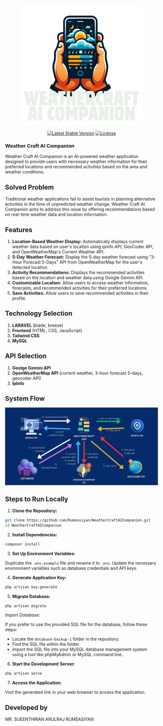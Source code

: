 <p align="center"><a href="#"><img src="/public/img/logo.png" width="400" alt="Weather Craft AI Companion Logo"></a></p>

<p align="center">
<a href="https://packagist.org/packages/laravel/framework"><img src="https://img.shields.io/packagist/v/laravel/framework" alt="Latest Stable Version"></a>
<a href="https://packagist.org/packages/laravel/framework"><img src="https://img.shields.io/packagist/l/laravel/framework" alt="License"></a>
</p>

### Weather Craft AI Companion

Weather Craft AI Companion is an AI-powered weather application designed to provide users with necessary weather information for their preferred locations and recommended activities based on the area and weather conditions.

## Solved Problem

Traditional weather applications fail to assist tourists in planning alternative activities in the time of unpredicted weather change. Weather Craft AI Companion aims to address this issue by offering recommendations based on real-time weather data and location information.

## Features

1. **Location-Based Weather Display:** Automatically displays current weather data based on user's location using ipinfo API, GeoCoder API, and OpenWeatherMap's Current Weather API. <br />
2. **5-Day Weather Forecast:** Display the 5-day weather forecast using "3-Hour Forecast 5-Days" API from OpenWeatherMap for the user's detected location. <br />
3. **Activity Recommendations:** Displays the recommended activities based on the location and weather data using Google Gemini API. <br />
4. **Customizable Location:** Allow users to access weather information, forecasts, and recommended activities for their preferred locations. <br />
5. **Save Activities:** Allow users to save recommended activities in their profile. <br />

## Technology Selection

1. **LARAVEL** (blade, breeze) <br />
2. **Frontend** (HTML, CSS, JavaScript)  <br />
3. **Tailwind CSS** <br />
4. **MySQL** <br />

## API Selection

1. **Goolge Gemini API** <br />
2. **OpenWeatherMap API** (current weather, 3-hour forecast 5-days, geocoder API) <br />
3. **IpInfo** <br />

## System Flow

<p align="center"><a href="#"><img src="/public/img/flow.png" width="800" alt="System Flow"></a></p>

## Steps to Run Locally

1. **Clone the Repository:**

```bash
git clone https://github.com/Rumeasiyan/WeatherCraftAICompanion.git
cd WeatherCraftAICompanion
```

2. **Install Dependencies:**

```bash
composer install
```

3. **Set Up Environment Variables:**

Duplicate the `.env.example` file and rename it to `.env`. Update the necessary environment variables such as database credentials and API keys.

4. **Generate Application Key:**

```bash
php artisan key:generate
```

5. **Migrate Database:**

```bash
php artisan migrate
```
*Import Database:*

If you prefer to use the provided SQL file for the database, follow these steps:
   - Locate the `database-backup-1` folder in the repository.
   - Find the SQL file within the folder.
   - Import the SQL file into your MySQL database management system using a tool like phpMyAdmin or MySQL command line.

6. **Start the Development Server:**

```bash
php artisan serve
```

7. **Access the Application:**

Visit the generated link in your web browser to access the application.

## Developed by

MR. SUEENTHIRAN ARULRAJ RUMEASIYAN
